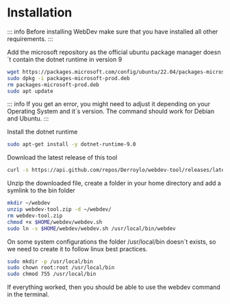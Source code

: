 # Installation

::: info
Before installing WebDev make sure that you have installed all other requirements.
:::

Add the microsoft repository as the official ubuntu package manager doesn´t contain the dotnet runtime in version 9
```bash
wget https://packages.microsoft.com/config/ubuntu/22.04/packages-microsoft-prod.deb -O packages-microsoft-prod.deb
sudo dpkg -i packages-microsoft-prod.deb
rm packages-microsoft-prod.deb
sudo apt update
```

::: info
If you get an error, you might need to adjust it depending on your Operating System and it´s version. The command should work for Debian and Ubuntu.
:::

Install the dotnet runtime

```bash
sudo apt-get install -y dotnet-runtime-9.0
```

Download the latest release of this tool

```bash
curl -s https://api.github.com/repos/Derroylo/webdev-tool/releases/latest | grep "browser_download_url.*zip" | cut -d : -f 2,3 | tr -d \" | wget -qi -
```

Unzip the downloaded file, create a folder in your home directory and add a symlink to the bin folder

```bash
mkdir ~/webdev
unzip webdev-tool.zip -d ~/webdev/
rm webdev-tool.zip
chmod +x $HOME/webdev/webdev.sh
sudo ln -s $HOME/webdev/webdev.sh /usr/local/bin/webdev
```

On some system configurations the folder /usr/local/bin doesn´t exists, so we need to create it to follow linux best practices.

```bash
sudo mkdir -p /usr/local/bin
sudo chown root:root /usr/local/bin
sudo chmod 755 /usr/local/bin
```

If everything worked, then you should be able to use the webdev command in the terminal.